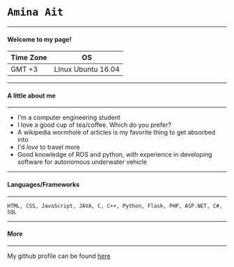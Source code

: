 
   # `Amina Ait`

---

#### Welcome to my page!

    
| Time Zone | OS |
| ----| ----|
| GMT +3 | LInux Ubuntu 16.04 |

---
#### A little about me
---
*  I'm a computer engineering student
*  I love a good cup of tea/coffee. Which do you prefer?
*  A wikipedia wormhole of articles is my favorite thing to get absorbed into
*  I'd *love* to travel more
*  Good knowledge of ROS and python, with experience in developing software for autonomous underwater vehicle

---
#### Languages/Frameworks
---

```
HTML, CSS, JavaScript, JAVA, C, C++, Python, Flask, PHP, ASP.NET, C#, SQL
```

---
#### More
---



My github profile can be found [here](https://github.com/aminait)


